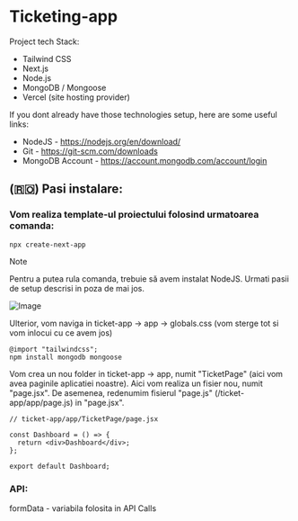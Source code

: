 # Ticketing-app

Project tech Stack:

- Tailwind CSS
- Next.js
- Node.js
- MongoDB / Mongoose
- Vercel (site hosting provider)

If you dont already have those technologies setup, here are some useful links:

- NodeJS - https://nodejs.org/en/download/
- Git - https://git-scm.com/downloads
- MongoDB Account - https://account.mongodb.com/account/login

## (:romania:) Pasi instalare:

### Vom realiza template-ul proiectului folosind urmatoarea comanda:

```
npx create-next-app
```

> [!NOTE]
> Pentru a putea rula comanda, trebuie să avem instalat NodeJS. Urmati pasii de setup descrisi in poza de mai jos.

![Image](https://github.com/user-attachments/assets/d3819f61-a87d-4661-ba5f-6b4ea3e7001b)

Ulterior, vom naviga in ticket-app -> app -> globals.css (vom sterge tot si vom inlocui cu ce avem jos)

```
@import "tailwindcss";
npm install mongodb mongoose
```

Vom crea un nou folder in ticket-app -> app, numit "TicketPage" (aici vom avea paginile aplicatiei noastre). Aici vom realiza un fisier nou, numit "page.jsx". De asemenea, redenumim fisierul "page.js" (/ticket-app/app/page.js) in "page.jsx".

```
// ticket-app/app/TicketPage/page.jsx

const Dashboard = () => {
  return <div>Dashboard</div>;
};

export default Dashboard;
```

### API:

formData - variabila folosita in API Calls
